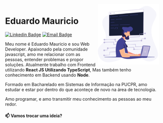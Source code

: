 <img align="right" height="200px" src="./image.png" />

# Eduardo Mauricio

[![Linkedin Badge](https://img.shields.io/badge/Eduardo%20Mauricio-6633cc?style=flat-square&logo=Linkedin&logoColor=white)](https://www.linkedin.com/in/eduardomfonseca/)
[![Email Badge](https://img.shields.io/badge/eddy.developerr@gmail.com-6633cc?style=flat-square&logo=Microsoft&logoColor=white)](mailto:eddy.developerr@gmail.com)

Meu nome é Eduardo Mauricio e sou Web Developer. Apaixonado pela comunidade javascript, amo me relacionar com as pessoas, entender problemas e propor soluções. Atualmente trabalho com Frontend utilizando **React JS Utilizando TypeScript**, Mas também tenho conhecimento em Backend usando **Node**.

Formado em Bacharelado em Sistemas de Informação na PUCPR, amo estudar e estar por dentro do que aconteçe de novo na área de tecnologia.

Amo programar, e amo transmitir meu conhecimento as pessoas ao meu redor.

#### :mailbox: Vamos trocar uma ideia?
